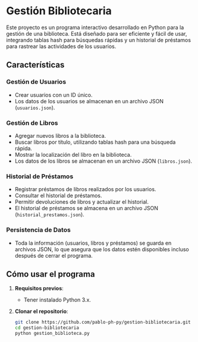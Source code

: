 # Gestión Bibliotecaria

Este proyecto es un programa interactivo desarrollado en Python para la gestión de una biblioteca.
Está diseñado para ser eficiente y fácil de usar, integrando tablas hash para búsquedas rápidas y un historial de préstamos
para rastrear las actividades de los usuarios.

## Características

### **Gestión de Usuarios**
- Crear usuarios con un ID único.
- Los datos de los usuarios se almacenan en un archivo JSON (`usuarios.json`).

### **Gestión de Libros**
- Agregar nuevos libros a la biblioteca.
- Buscar libros por título, utilizando tablas hash para una búsqueda rápida.
- Mostrar la localización del libro en la biblioteca.
- Los datos de los libros se almacenan en un archivo JSON (`libros.json`).

### **Historial de Préstamos**
- Registrar préstamos de libros realizados por los usuarios.
- Consultar el historial de préstamos.
- Permitir devoluciones de libros y actualizar el historial.
- El historial de préstamos se almacena en un archivo JSON (`historial_prestamos.json`).

### **Persistencia de Datos**
- Toda la información (usuarios, libros y préstamos) se guarda en archivos JSON, lo que asegura que los datos estén disponibles incluso después de cerrar el programa.

## Cómo usar el programa

1. **Requisitos previos**:
   - Tener instalado Python 3.x.

2. **Clonar el repositorio**:
   ```bash
   git clone https://github.com/pablo-ph-py/gestion-bibliotecaria.git
   cd gestion-bibliotecaria
   python gestion_biblioteca.py
